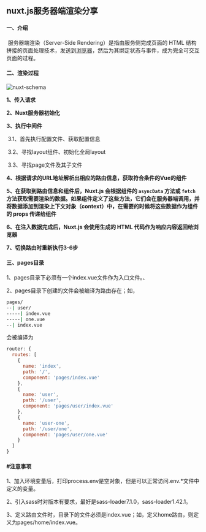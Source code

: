## nuxt.js服务器端渲染分享

#### 一、介绍

​		服务器端渲染（Server-Side Rendering）是指由服务侧完成页面的 HTML 结构拼接的页面处理技术，发送到[浏览器](https://baike.baidu.com/item/浏览器/213911?fromModule=lemma_inlink)，然后为其绑定状态与事件，成为完全可交互页面的过程。

#### 二、渲染过程

![nuxt-schema](C:\Users\zhangjiaqi24\Documents\ssr分享\nuxt-schema.svg)

**1、传入请求**

**2、Nuxt服务器初始化**

**3、执行中间件**

​		3.1、首先执行配置文件、获取配置信息

​		3.2、寻找layout组件、初始化全局layout

​		3.3、寻找page文件及其子文件

**4、根据请求的URL地址解析出相应的路由信息，获取符合条件的Vue的组件**

**5、在获取到路由信息和组件后，Nuxt.js 会根据组件的 `asyncData` 方法或 `fetch` 方法获取需要渲染的数据。如果组件定义了这些方法，它们会在服务器端调用，并将数据添加到渲染上下文对象（context）中，在需要的时候将这些数据作为组件的 props 传递给组件**

**6、在注入数据完成后，Nuxt.js 会使用生成的 HTML 代码作为响应内容返回给浏览器**

**7、切换路由时重新执行3-6步**

#### 三、pages目录

1、pages目录下必须有一个index.vue文件作为入口文件。、

2、pages目录下创建的文件会被编译为路由存在；如，

```bash
pages/
--| user/
-----| index.vue
-----| one.vue
--| index.vue
```

会被编译为

```js
router: {
  routes: [
    {
      name: 'index',
      path: '/',
      component: 'pages/index.vue'
    },
    {
      name: 'user',
      path: '/user',
      component: 'pages/user/index.vue'
    },
    {
      name: 'user-one',
      path: '/user/one',
      component: 'pages/user/one.vue'
    }
  ]
}
```

#### #注意事项

1、加入环境变量后，打印process.env是空对象，但是可以正常访问.env.*文件中定义的变量。

2、引入sass时对版本有要求，最好是sass-loader7.1.0，sass-loader1.42.1。

3、定义路由文件时，目录下的文件必须是index.vue；如，定义home路由，则定义为pages/home/index.vue。